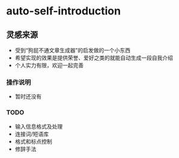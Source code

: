 # auto-self-introduction

## 灵感来源
+ 受到“狗屁不通文章生成器”的启发做的一个小东西
+ 希望实现的效果是提供荣誉、爱好之类的就能自动生成一段自我介绍
+ 个人实力有限，欢迎一起完善

### 操作说明
+ 暂时还没有

### TODO
+ 输入信息格式及处理
+ 连接词/短语库
+ 格式和标点控制
+ 修辞手法
